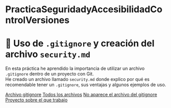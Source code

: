 # PracticaSeguridadyAccesibilidadControlVersiones

# 🧩 Uso de `.gitignore` y creación del archivo `security.md`

En esta práctica he aprendido la importancia de utilizar un archivo `.gitignore` dentro de un proyecto con Git.  
He creado un archivo llamado `security.md` donde explico por qué es recomendable tener un `.gitignore`, sus ventajas y algunos ejemplos de uso.

[Archivo gitignore](https://raw.githubusercontent.com/JosecarlosGlr/Pr-cticaSeguridadyAccesibilidadControlVersiones/refs/heads/main/Captura%20de%20pantalla%202025-10-24%20154245.png)
[Todos los archivos](https://raw.githubusercontent.com/JosecarlosGlr/Pr-cticaSeguridadyAccesibilidadControlVersiones/refs/heads/main/Captura%20de%20pantalla%202025-10-24%20153835.png)
[No aparece el archivo del gitignore](https://github.com/JosecarlosGlr/Pr-cticaSeguridadyAccesibilidadControlVersiones/blob/main/Captura%20de%20pantalla%202025-10-24%20154333.png)
[Proyecto sobre el que trabajo](https://github.com/JosecarlosGlr/Proyecto.Valin)

